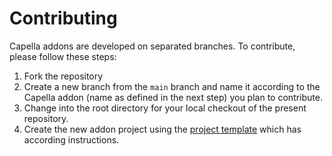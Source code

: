 <!--
 ~ Copyright DB InfraGO AG and contributors
 ~ SPDX-License-Identifier: Apache-2.0
 -->

# Contributing

Capella addons are developed on separated branches. To contribute, please
follow these steps:

1. Fork the repository
1. Create a new branch from the `main` branch and name it according to the
   Capella addon (name as defined in the next step) you plan to contribute.
1. Change into the root directory for your local checkout of the present
   repository.
1. Create the new addon project using the [project template] which has
   according instructions.

[project template]: https://github.com/DSD-DBS/cookiecutter-dbs-eclipse-addon
